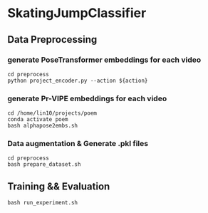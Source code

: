 # SkatingJumpClassifier

## Data Preprocessing
### generate PoseTransformer embeddings for each video
```
cd preprocess
python project_encoder.py --action ${action}
```
### generate Pr-VIPE embeddings for each video
```
cd /home/lin10/projects/poem
conda activate poem
bash alphapose2embs.sh
```
### Data augmentation & Generate .pkl files
```
cd preprocess
bash prepare_dataset.sh
```

## Training && Evaluation
```
bash run_experiment.sh
```
